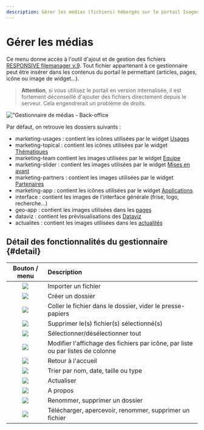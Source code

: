 ```yaml
---
description: Gérer les médias (fichiers) hébergés sur le portail Isogeo
---
```

# Gérer les médias

Ce menu donne accès à l'outil d'ajout et de gestion des fichiers [
RESPONSIVE filemanager v.9](https://www.responsivefilemanager.com/index.php). Tout fichier appartenant à ce gestionnaire peut être insérer dans les contenus du portail le permettant (articles, pages, icône ou image de widget...).

> **Attention**, si vous utilisez le portail en version internalisée, il est fortement déconseillé d'ajouter des fichiers directement depuis le serveur. Cela engendrerait un problème de droits.

!["Gestionnaire de médias - Back-office](/assets/back_media.png)

Par défaut, on retrouve les dossiers suivants : 

* marketing-usages : contient les icônes utilisées par le widget [Usages](/homepage-marketing/widgets-marketing/usages.md)
* marketing-topical : contient les icônes utilisées par le widget [Thématiques](/homepage-marketing/widgets-marketing/themes.md)
* marketing-team contient les images utilisées par le widget [Equipe](/homepage-marketing/widgets-marketing/team.md)
* marketing-slider : contient les images utilisées par le widget [Mises en avant](/homepage-marketing/widgets-marketing/frieze.md)
* marketing-partners : contient les images utilisées par le widget [Partenaires](/homepage-marketing/widgets-marketing/partners.md)
* marketing-app : contient les icônes utilisées par le widget [Applications](/homepage-marketing/widgets-marketing/applications.md)
* interface : contient les images de l'interface générale (frise, logo, recherche...)
* geo-app : contient les images utilisées dans les [pages](/pages-iframes/pages.md)
* dataviz : contient les prévisualisations des [Dataviz](/dataviz/dataviz.md)
* actualites : contient les images utilisées dans les [actualités](/actualites/articles.md)

## Détail des fonctionnalités du gestionnaire {#detail}

| Bouton / menu | Description |
| :---: | :--- |
| ![](/assets/back_media_import_files.png)| Importer un fichier |
| ![](/assets/back_media_create_folder.png) | Créer un dossier |
| ![](/assets/back_media_paste_empty.png) | Coller le fichier dans le dossier, vider le presse-papiers |
| ![](/assets/back_media_bin.png) | Supprimer le(s) fichier(s) sélectionné(s) |
| ![](/assets/back_media_select_deselect_all.png) | Sélectionner/désélectionner tout |
| ![](/assets/back_media_display.png) | Modifier l'affichage des fichiers par icône, par liste ou par listes de colonne |
| ![](/assets/back_media_home.png) | Retour à l'accueil |
| ![](/assets/back_media_order.png) | Trier par nom, date, taille ou type |
| ![](/assets/back_media_refresh.png) | Actualiser |
| ![](/assets/back_media_about.png) | A propos |
| ![](/assets/back_media_edit_delete_folder.png) | Renommer, supprimer un dossier |
| ![](/assets/back_media_edit_file.png) | Télécharger, apercevoir, renommer, supprimer un fichier |
